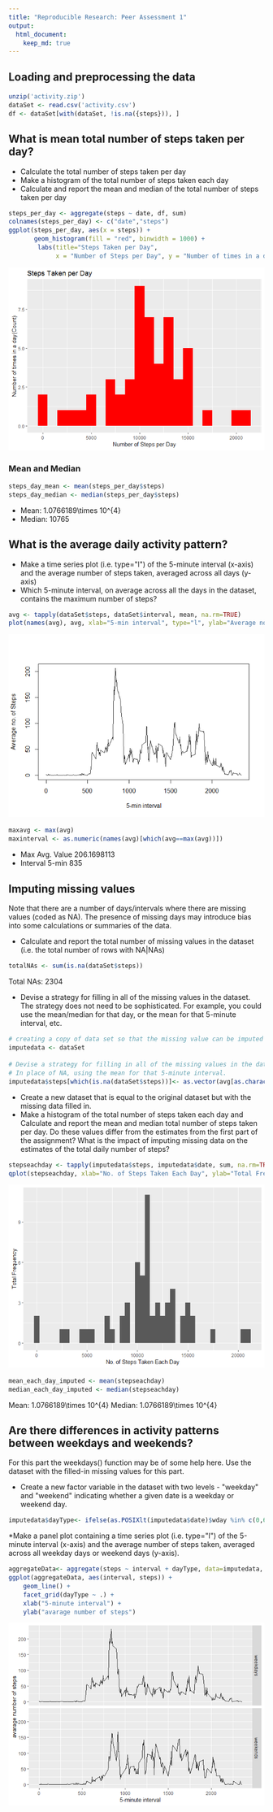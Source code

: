 ```yaml
---
title: "Reproducible Research: Peer Assessment 1"
output: 
  html_document:
    keep_md: true
---
```




## Loading and preprocessing the data

```r
unzip('activity.zip')
dataSet <- read.csv('activity.csv')
df <- dataSet[with(dataSet, !is.na({steps})), ]
```

## What is mean total number of steps taken per day?
* Calculate the total number of steps taken per day
* Make a histogram of the total number of steps taken each day
* Calculate and report the mean and median of the total number of steps taken per day

```r
steps_per_day <- aggregate(steps ~ date, df, sum)
colnames(steps_per_day) <- c("date","steps")
ggplot(steps_per_day, aes(x = steps)) + 
       geom_histogram(fill = "red", binwidth = 1000) + 
        labs(title="Steps Taken per Day", 
             x = "Number of Steps per Day", y = "Number of times in a day(Count)")
```

![](PA1_template_files/figure-html/unnamed-chunk-2-1.png)<!-- -->

### Mean and Median

```r
steps_day_mean <- mean(steps_per_day$steps)
steps_day_median <- median(steps_per_day$steps)
```
* Mean: 1.0766189\times 10^{4}
* Median:  10765

## What is the average daily activity pattern?
* Make a time series plot (i.e. type="l") of the 5-minute interval (x-axis) and the average number of steps taken, averaged across all days (y-axis)
* Which 5-minute interval, on average across all the days in the dataset, contains the maximum number of steps?

```r
avg <- tapply(dataSet$steps, dataSet$interval, mean, na.rm=TRUE)
plot(names(avg), avg, xlab="5-min interval", type="l", ylab="Average no. of Steps")
```

![](PA1_template_files/figure-html/unnamed-chunk-4-1.png)<!-- -->

```r
maxavg <- max(avg)
maxinterval <- as.numeric(names(avg)[which(avg==max(avg))])
```
* Max Avg. Value 206.1698113
* Interval 5-min 835

## Imputing missing values
Note that there are a number of days/intervals where there are missing values (coded as NA). The presence of missing days may introduce bias into some calculations or summaries of the data.

* Calculate and report the total number of missing values in the dataset (i.e. the total number of rows with NA|NAs)

```r
totalNAs <- sum(is.na(dataSet$steps))
```
Total NAs: 2304

* Devise a strategy for filling in all of the missing values in the dataset. The strategy does not need to be sophisticated. For example, you could use the mean/median for that day, or the mean for that 5-minute interval, etc.

```r
# creating a copy of data set so that the missing value can be imputed in it
imputedata <- dataSet

# Devise a strategy for filling in all of the missing values in the dataset.
# In place of NA, using the mean for that 5-minute interval.
imputedata$steps[which(is.na(dataSet$steps))]<- as.vector(avg[as.character(dataSet[which(is.na(dataSet$steps)),3])])
```

* Create a new dataset that is equal to the original dataset but with the missing data filled in.
* Make a histogram of the total number of steps taken each day and Calculate and report the mean and median total number of steps taken per day. Do these values differ from the estimates from the first part of the assignment? What is the impact of imputing missing data on the estimates of the total daily number of steps?

```r
stepseachday <- tapply(imputedata$steps, imputedata$date, sum, na.rm=TRUE)
qplot(stepseachday, xlab="No. of Steps Taken Each Day", ylab="Total Frequency", binwidth=500)
```

![](PA1_template_files/figure-html/unnamed-chunk-7-1.png)<!-- -->

```r
mean_each_day_imputed <- mean(stepseachday)
median_each_day_imputed <- median(stepseachday)
```
Mean: 1.0766189\times 10^{4}
Median: 1.0766189\times 10^{4}


## Are there differences in activity patterns between weekdays and weekends?
For this part the weekdays() function may be of some help here. Use the dataset with the filled-in missing values for this part.

* Create a new factor variable in the dataset with two levels - "weekday" and "weekend" indicating whether a given date is a weekday or weekend day.

```r
imputedata$dayType<- ifelse(as.POSIXlt(imputedata$date)$wday %in% c(0,6), "weekends","weekdays")
```

*Make a panel plot containing a time series plot (i.e. type="l") of the 5-minute interval (x-axis) and the average number of steps taken, averaged across all weekday days or weekend days (y-axis).

```r
aggregateData<- aggregate(steps ~ interval + dayType, data=imputedata, mean)
ggplot(aggregateData, aes(interval, steps)) + 
    geom_line() + 
    facet_grid(dayType ~ .) +
    xlab("5-minute interval") + 
    ylab("avarage number of steps")
```

![](PA1_template_files/figure-html/unnamed-chunk-9-1.png)<!-- -->
